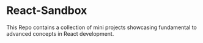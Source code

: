 # React-Sandbox

This Repo contains a collection of mini projects showcasing fundamental to advanced concepts in React development.
